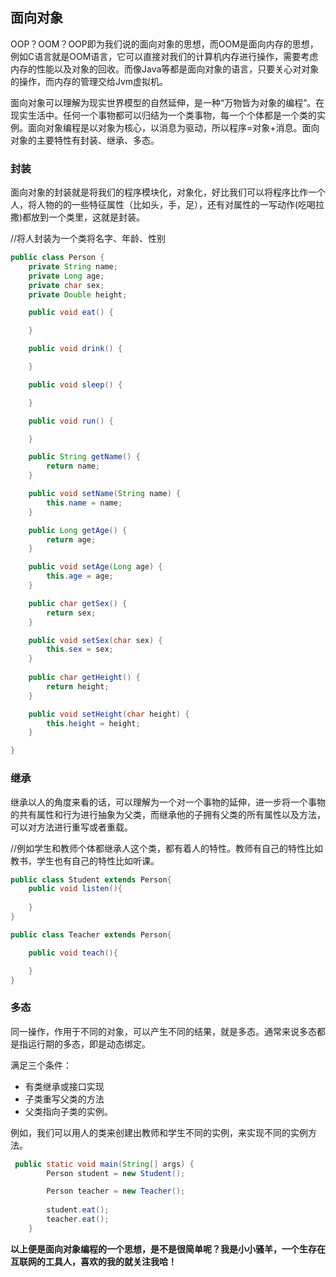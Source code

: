 ## 面向对象

OOP？OOM？OOP即为我们说的面向对象的思想，而OOM是面向内存的思想，例如C语言就是OOM语言，它可以直接对我们的计算机内存进行操作，需要考虑内存的性能以及对象的回收。而像Java等都是面向对象的语言，只要关心对对象的操作，而内存的管理交给Jvm虚拟机。

面向对象可以理解为现实世界模型的自然延伸，是一种“万物皆为对象的编程”。在现实生活中。任何一个事物都可以归结为一个类事物，每一个个体都是一个类的实例。面向对象编程是以对象为核心，以消息为驱动，所以程序=对象+消息。面向对象的主要特性有封装、继承、多态。

### 封装

面向对象的封装就是将我们的程序模块化，对象化，好比我们可以将程序比作一个人，将人物的的一些特征属性（比如头，手，足），还有对属性的一写动作(吃喝拉撒)都放到一个类里，这就是封装。

//将人封装为一个类将名字、年龄、性别

```java
public class Person {
    private String name;
    private Long age;
    private char sex;
    private Double height;

    public void eat() {

    }

    public void drink() {

    }

    public void sleep() {

    }

    public void run() {

    }

    public String getName() {
        return name;
    }

    public void setName(String name) {
        this.name = name;
    }

    public Long getAge() {
        return age;
    }

    public void setAge(Long age) {
        this.age = age;
    }

    public char getSex() {
        return sex;
    }

    public void setSex(char sex) {
        this.sex = sex;
    }
    
    public char getHeight() {
        return height;
    }

    public void setHeight(char height) {
        this.height = height;
    }

}
```

### 继承

继承以人的角度来看的话，可以理解为一个对一个事物的延伸，进一步将一个事物的共有属性和行为进行抽象为父类，而继承他的子拥有父类的所有属性以及方法，可以对方法进行重写或者重载。

//例如学生和教师个体都继承人这个类，都有着人的特性。教师有自己的特性比如教书，学生也有自己的特性比如听课。

```java
public class Student extends Person{
    public void listen(){
        
    }
}

public class Teacher extends Person{

    public void teach(){

    }
}
```



### 多态

同一操作，作用于不同的对象，可以产生不同的结果，就是多态。通常来说多态都是指运行期的多态，即是动态绑定。

满足三个条件：

- 有类继承或接口实现
- 子类重写父类的方法
- 父类指向子类的实例。

例如，我们可以用人的类来创建出教师和学生不同的实例，来实现不同的实例方法。

```java
 public static void main(String[] args) {
        Person student = new Student();

        Person teacher = new Teacher();
        
        student.eat();
        teacher.eat();
    }

```

**以上便是面向对象编程的一个思想，是不是很简单呢？我是小小骚羊，一个生存在互联网的工具人，喜欢的我的就关注我哈！**

